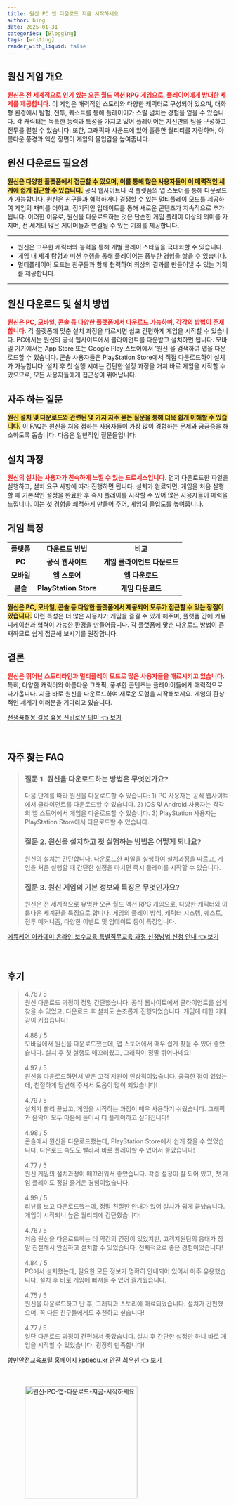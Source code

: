 ```yaml
---
title: 원신 PC 앱 다운로드 지금 시작하세요
author: bing
date: 2025-01-31
categories: [Blogging]
tags: [writing]
render_with_liquid: false
---
```



<h2 id='원신_게임_개요'>원신 게임 개요</h2>

<p><b><span style="color: #ee2323;">원신은 전 세계적으로 인기 있는 오픈 월드 액션 RPG 게임으로, 플레이어에게 방대한 세계를 제공합니다.</span></b> 이 게임은 매력적인 스토리와 다양한 캐릭터로 구성되어 있으며, 대화형 환경에서 탐험, 전투, 퀘스트를 통해 플레이어가 스릴 넘치는 경험을 얻을 수 있습니다. 각 캐릭터는 독특한 능력과 특성을 가지고 있어 플레이어는 자신만의 팀을 구성하고 전투를 펼칠 수 있습니다. 또한, 그래픽과 사운드에 있어 훌륭한 퀄리티를 자랑하며, 아름다운 풍경과 액션 장면이 게임의 몰입감을 높여줍니다.</p>

<h2 id='원신_다운로드_필요성'>원신 다운로드 필요성</h2>

<p><b><span style="background-color: #ffe066;">원신은 다양한 플랫폼에서 접근할 수 있으며, 이를 통해 많은 사용자들이 이 매력적인 세계에 쉽게 접근할 수 있습니다.</span></b> 공식 웹사이트나 각 플랫폼의 앱 스토어를 통해 다운로드가 가능합니다. 원신은 친구들과 협력하거나 경쟁할 수 있는 멀티플레이 모드를 제공하여 게임의 재미를 더하고, 정기적인 업데이트를 통해 새로운 콘텐츠가 지속적으로 추가됩니다. 이러한 이유로, 원신을 다운로드하는 것은 단순한 게임 플레이 이상의 의미를 가지며, 전 세계의 많은 게이머들과 연결될 수 있는 기회를 제공합니다.</p>

<hr />

<ul>
    <li>원신은 고유한 캐릭터와 능력을 통해 개별 플레이 스타일을 극대화할 수 있습니다.</li>
    <li>게임 내 세계 탐험과 미션 수행을 통해 플레이어는 풍부한 경험을 쌓을 수 있습니다.</li>
    <li>멀티플레이어 모드는 친구들과 함께 협력하여 최상의 결과를 만들어낼 수 있는 기회를 제공합니다.</li>
</ul>

<hr />

<h2 id='원신_다운로드_및_설치_방법'>원신 다운로드 및 설치 방법</h2>

<p><b><span style="color: #ee2323;">원신은 PC, 모바일, 콘솔 등 다양한 플랫폼에서 다운로드 가능하며, 각각의 방법이 존재합니다.</span></b> 각 플랫폼에 맞춘 설치 과정을 따르시면 쉽고 간편하게 게임을 시작할 수 있습니다. PC에서는 원신의 공식 웹사이트에서 클라이언트를 다운받고 설치하면 됩니다. 모바일 기기에서는 App Store 또는 Google Play 스토어에서 '원신'을 검색하여 앱을 다운로드할 수 있습니다. 콘솔 사용자들은 PlayStation Store에서 직접 다운로드하여 설치가 가능합니다. 설치 후 첫 실행 시에는 간단한 설정 과정을 거쳐 바로 게임을 시작할 수 있으므로, 모든 사용자들에게 접근성이 뛰어납니다.</p>

<h2 id='자주_하는_질문'>자주 하는 질문</h2>

<p><b><span style="background-color: #ffe066;">원신 설치 및 다운로드와 관련된 몇 가지 자주 묻는 질문을 통해 더욱 쉽게 이해할 수 있습니다.</span></b> 이 FAQ는 원신을 처음 접하는 사용자들이 가장 많이 경험하는 문제와 궁금증을 해소하도록 돕습니다. 다음은 일반적인 질문들입니다:</p>

<h2 id='설치_과정'>설치 과정</h2>

<p><b><span style="color: #ee2323;">원신의 설치는 사용자가 친숙하게 느낄 수 있는 프로세스입니다.</span></b> 먼저 다운로드한 파일을 실행하고, 설치 요구 사항에 따라 진행하면 됩니다. 설치가 완료되면, 게임을 처음 실행할 때 기본적인 설정을 완료한 후 즉시 플레이를 시작할 수 있어 많은 사용자들이 매력을 느낍니다. 이는 첫 경험을 쾌적하게 만들어 주어, 게임의 몰입도를 높여줍니다.</p>

<h2 id='게임_특징'>게임 특징</h2>

<table>
    <tr>
        <td style="text-align: center; height: 17px;"><b>플랫폼</b></td>
        <td style="text-align: center; height: 17px;"><b>다운로드 방법</b></td>
        <td style="text-align: center; height: 17px;"><b>비고</b></td>
    </tr>
    <tr>
        <td style="text-align: center; height: 17px;"><b>PC</b></td>
        <td style="text-align: center; height: 17px;"><b>공식 웹사이트</b></td>
        <td style="text-align: center; height: 17px;"><b>게임 클라이언트 다운로드</b></td>
    </tr>
    <tr>
        <td style="text-align: center; height: 17px;"><b>모바일</b></td>
        <td style="text-align: center; height: 17px;"><b>앱 스토어</b></td>
        <td style="text-align: center; height: 17px;"><b>앱 다운로드</b></td>
    </tr>
    <tr>
        <td style="text-align: center; height: 17px;"><b>콘솔</b></td>
        <td style="text-align: center; height: 17px;"><b>PlayStation Store</b></td>
        <td style="text-align: center; height: 17px;"><b>게임 다운로드</b></td>
    </tr>
</table>

<p><b><span style="background-color: #ffe066;">원신은 PC, 모바일, 콘솔 등 다양한 플랫폼에서 제공되어 모두가 접근할 수 있는 장점이 있습니다.</span></b> 이런 특성은 더 많은 사용자가 게임을 즐길 수 있게 해주며, 플랫폼 간에 커뮤니케이션과 협력이 가능한 환경을 만들어줍니다. 각 플랫폼에 맞춘 다운로드 방법이 존재하므로 쉽게 접근해 보시기를 권장합니다.</p>

<h2 id='결론'>결론</h2>

<p><b><span style="color: #ee2323;">원신은 뛰어난 스토리라인과 멀티플레이 모드로 많은 사용자들을 매료시키고 있습니다.</span></b> 특히, 다양한 캐릭터와 아름다운 그래픽, 풍부한 콘텐츠는 플레이어들에게 매력적으로 다가옵니다. 지금 바로 원신을 다운로드하여 새로운 모험을 시작해보세요. 게임의 환상적인 세계가 여러분을 기다리고 있습니다.</p>


<p><a class="click-button" title="전쟁꿈해몽 길몽 흉몽 신비로운 의미" href="https://afficreate.github.io/posts/%EC%A0%84%EC%9F%81%EA%BF%88%ED%95%B4%EB%AA%BD-%EA%B8%B8%EB%AA%BD-%ED%9D%89%EB%AA%BD-%EC%8B%A0%EB%B9%84%EB%A1%9C%EC%9A%B4-%EC%9D%98%EB%AF%B8/" rel="dofollow">전쟁꿈해몽 길몽 흉몽 신비로운 의미 👈 보기</a></p><br>
<h2 id='자주_찾는_FAQ'>자주 찾는 FAQ</h2>
<div itemscope="" itemtype="https://schema.org/FAQPage"> 
<blockquote> 
<div itemscope="" itemprop="mainEntity" itemtype="https://schema.org/Question"> 
<h3 itemprop="name">질문 1. 원신을 다운로드하는 방법은 무엇인가요?</h3> 
<div itemscope="" itemprop="acceptedAnswer" itemtype="https://schema.org/Answer"> 
<span itemprop="text"> 
<p>다음 단계를 따라 원신을 다운로드할 수 있습니다: 1) PC 사용자는 공식 웹사이트에서 클라이언트를 다운로드할 수 있습니다. 2) iOS 및 Android 사용자는 각각의 앱 스토어에서 게임을 다운로드할 수 있습니다. 3) PlayStation 사용자는 PlayStation Store에서 다운로드할 수 있습니다.</p> 
</span> 
</div> 
</div> 

<div itemscope="" itemprop="mainEntity" itemtype="https://schema.org/Question"> 
<h3 itemprop="name">질문 2. 원신을 설치하고 첫 실행하는 방법은 어떻게 되나요?</h3> 
<div itemscope="" itemprop="acceptedAnswer" itemtype="https://schema.org/Answer"> 
<span itemprop="text"> 
<p>원신의 설치는 간단합니다. 다운로드한 파일을 실행하여 설치과정을 따르고, 게임을 처음 실행할 때 간단한 설정을 마치면 즉시 플레이를 시작할 수 있습니다.</p> 
</span> 
</div> 
</div> 

<div itemscope="" itemprop="mainEntity" itemtype="https://schema.org/Question"> 
<h3 itemprop="name">질문 3. 원신 게임의 기본 정보와 특징은 무엇인가요?</h3> 
<div itemscope="" itemprop="acceptedAnswer" itemtype="https://schema.org/Answer"> 
<span itemprop="text"> 
<p>원신은 전 세계적으로 유명한 오픈 월드 액션 RPG 게임으로, 다양한 캐릭터와 아름다운 세계관을 특징으로 합니다. 게임의 플레이 방식, 캐릭터 시스템, 퀘스트, 전투 메커니즘, 다양한 이벤트 및 업데이트 등이 특징입니다.</p> 
</span> 
</div> 
</div> 
</blockquote> 
</div>
<p><a class="click-button" title="에듀케어 아카데미 온라인 보수교육 특별직무교육 과정 신청방법 신청 안내" href="https://afficreate.github.io/posts/%EC%97%90%EB%93%80%EC%BC%80%EC%96%B4-%EC%95%84%EC%B9%B4%EB%8D%B0%EB%AF%B8-%EC%98%A8%EB%9D%BC%EC%9D%B8-%EB%B3%B4%EC%88%98%EA%B5%90%EC%9C%A1-%ED%8A%B9%EB%B3%84%EC%A7%81%EB%AC%B4%EA%B5%90%EC%9C%A1-%EA%B3%BC%EC%A0%95-%EC%8B%A0%EC%B2%AD%EB%B0%A9%EB%B2%95-%EC%8B%A0%EC%B2%AD-%EC%95%88%EB%82%B4/" rel="dofollow">에듀케어 아카데미 온라인 보수교육 특별직무교육 과정 신청방법 신청 안내 👈 보기</a></p><br>
<h2 id='후기'>후기</h2>
<div itemscope itemtype="https://schema.org/Product">
  <blockquote>
  <div itemprop="review" itemscope itemtype="https://schema.org/Review">
      <div itemprop="reviewRating" itemscope itemtype="https://schema.org/Rating"> <span itemprop="ratingValue">4.76</span> / <span itemprop="bestRating">5</span> </div>
      <span itemprop="reviewBody">원신 다운로드 과정이 정말 간단했습니다. 공식 웹사이트에서 클라이언트를 쉽게 찾을 수 있었고, 다운로드 후 설치도 순조롭게 진행되었습니다. 게임에 대한 기대감이 커졌습니다!</span>
  </div>
  <br>
  <div itemprop="review" itemscope itemtype="https://schema.org/Review">
      <div itemprop="reviewRating" itemscope itemtype="https://schema.org/Rating"> <span itemprop="ratingValue">4.88</span> / <span itemprop="bestRating">5</span> </div>
      <span itemprop="reviewBody">모바일에서 원신을 다운로드했는데, 앱 스토어에서 매우 쉽게 찾을 수 있어 좋았습니다. 설치 후 첫 실행도 매끄러웠고, 그래픽이 정말 뛰어나네요!</span>
  </div>
  <br>
  <div itemprop="review" itemscope itemtype="https://schema.org/Review">
      <div itemprop="reviewRating" itemscope itemtype="https://schema.org/Rating"> <span itemprop="ratingValue">4.97</span> / <span itemprop="bestRating">5</span> </div>
      <span itemprop="reviewBody">원신을 다운로드하면서 받은 고객 지원이 인상적이었습니다. 궁금한 점이 있었는데, 친절하게 답변해 주셔서 도움이 많이 되었습니다!</span>
  </div>
  <br>
  <div itemprop="review" itemscope itemtype="https://schema.org/Review">
      <div itemprop="reviewRating" itemscope itemtype="https://schema.org/Rating"> <span itemprop="ratingValue">4.79</span> / <span itemprop="bestRating">5</span> </div>
      <span itemprop="reviewBody">설치가 빨리 끝났고, 게임을 시작하는 과정이 매우 사용하기 쉬웠습니다. 그래픽과 음악이 모두 마음에 들어서 더 플레이하고 싶어집니다!</span>
  </div>
  <br>
  <div itemprop="review" itemscope itemtype="https://schema.org/Review">
      <div itemprop="reviewRating" itemscope itemtype="https://schema.org/Rating"> <span itemprop="ratingValue">4.98</span> / <span itemprop="bestRating">5</span> </div>
      <span itemprop="reviewBody">콘솔에서 원신을 다운로드했는데, PlayStation Store에서 쉽게 찾을 수 있었습니다. 다운로드 속도도 빨라서 바로 플레이할 수 있어서 좋았습니다!</span>
  </div>
  <br>
  <div itemprop="review" itemscope itemtype="https://schema.org/Review">
      <div itemprop="reviewRating" itemscope itemtype="https://schema.org/Rating"> <span itemprop="ratingValue">4.77</span> / <span itemprop="bestRating">5</span> </div>
      <span itemprop="reviewBody">원신 게임의 설치과정이 매끄러워서 좋았습니다. 각종 설정이 잘 되어 있고, 첫 게임 플레이도 정말 즐거운 경험이었습니다.</span>
  </div>
  <br>
  <div itemprop="review" itemscope itemtype="https://schema.org/Review">
      <div itemprop="reviewRating" itemscope itemtype="https://schema.org/Rating"> <span itemprop="ratingValue">4.99</span> / <span itemprop="bestRating">5</span> </div>
      <span itemprop="reviewBody">리뷰를 보고 다운로드했는데, 정말 친절한 안내가 있어 설치가 쉽게 끝났습니다. 게임이 시작되니 높은 퀄리티에 감탄했습니다!</span>
  </div>
  <br>
  <div itemprop="review" itemscope itemtype="https://schema.org/Review">
      <div itemprop="reviewRating" itemscope itemtype="https://schema.org/Rating"> <span itemprop="ratingValue">4.76</span> / <span itemprop="bestRating">5</span> </div>
      <span itemprop="reviewBody">처음 원신을 다운로드하는 데 약간의 긴장이 있었지만, 고객지원팀의 응대가 정말 친절해서 안심하고 설치할 수 있었습니다. 전체적으로 좋은 경험이었습니다!</span>
  </div>
  <br>
  <div itemprop="review" itemscope itemtype="https://schema.org/Review">
      <div itemprop="reviewRating" itemscope itemtype="https://schema.org/Rating"> <span itemprop="ratingValue">4.84</span> / <span itemprop="bestRating">5</span> </div>
      <span itemprop="reviewBody">PC에서 설치했는데, 필요한 모든 정보가 명확히 안내되어 있어서 아주 유용했습니다. 설치 후 바로 게임에 빠져들 수 있어 즐거웠습니다.</span>
  </div>
  <br>
  <div itemprop="review" itemscope itemtype="https://schema.org/Review">
      <div itemprop="reviewRating" itemscope itemtype="https://schema.org/Rating"> <span itemprop="ratingValue">4.75</span> / <span itemprop="bestRating">5</span> </div>
      <span itemprop="reviewBody">원신을 다운로드하고 난 후, 그래픽과 스토리에 매료되었습니다. 설치가 간편했으며, 꼭 다른 친구들에게도 추천하고 싶습니다!</span>
  </div>
  <br>
  <div itemprop="review" itemscope itemtype="https://schema.org/Review">
      <div itemprop="reviewRating" itemscope itemtype="https://schema.org/Rating"> <span itemprop="ratingValue">4.77</span> / <span itemprop="bestRating">5</span> </div>
      <span itemprop="reviewBody">일단 다운로드 과정이 간편해서 좋았습니다. 설치 후 간단한 설정만 하니 바로 게임을 시작할 수 있었습니다. 굉장히 만족합니다!</span>
  </div>
  </blockquote>
</div>
<p><a class="click-button" title="항만안전교육포털 홈페이지 kptiedu.kr 안전 최우선" href="https://afficreate.github.io/posts/%ED%95%AD%EB%A7%8C%EC%95%88%EC%A0%84%EA%B5%90%EC%9C%A1%ED%8F%AC%ED%84%B8-%ED%99%88%ED%8E%98%EC%9D%B4%EC%A7%80-kptiedu.kr-%EC%95%88%EC%A0%84-%EC%B5%9C%EC%9A%B0%EC%84%A0/" rel="dofollow">항만안전교육포털 홈페이지 kptiedu.kr 안전 최우선 👈 보기</a></p><br>
<figure class="image"><img src="https://afficreate.github.io/assets/img/thumbnail/원신-PC-앱-다운로드-지금-시작하세요.webp" alt="원신-PC-앱-다운로드-지금-시작하세요" width="256" height="256"></figure>